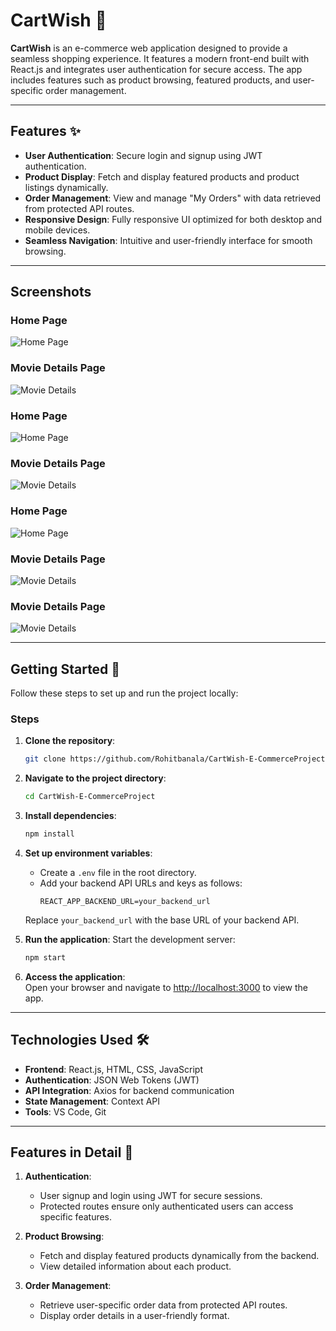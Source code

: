 
# CartWish 🛒

**CartWish** is an e-commerce web application designed to provide a seamless shopping experience. It features a modern front-end built with React.js and integrates user authentication for secure access. The app includes features such as product browsing, featured products, and user-specific order management.

---

## Features ✨

- **User Authentication**: Secure login and signup using JWT authentication.
- **Product Display**: Fetch and display featured products and product listings dynamically.
- **Order Management**: View and manage "My Orders" with data retrieved from protected API routes.
- **Responsive Design**: Fully responsive UI optimized for both desktop and mobile devices.
- **Seamless Navigation**: Intuitive and user-friendly interface for smooth browsing.

---
## Screenshots

### Home Page
![Home Page](images/homepage.png)

### Movie Details Page
![Movie Details](images/moviedetails.png)

### Home Page
![Home Page](images/homepage.png)

### Movie Details Page
![Movie Details](images/moviedetails.png)

### Home Page
![Home Page](images/homepage.png)

### Movie Details Page
![Movie Details](images/moviedetails.png)

### Movie Details Page
![Movie Details](images/moviedetails.png)

---

## Getting Started 🚀

Follow these steps to set up and run the project locally:

### Steps
1. **Clone the repository**:
   ```bash
   git clone https://github.com/Rohitbanala/CartWish-E-CommerceProject.git
   ```

2. **Navigate to the project directory**:
   ```bash
   cd CartWish-E-CommerceProject
   ```

3. **Install dependencies**:
   ```bash
   npm install
   ```

4. **Set up environment variables**:
   - Create a `.env` file in the root directory.
   - Add your backend API URLs and keys as follows:
     ```env
     REACT_APP_BACKEND_URL=your_backend_url
     ```
   Replace `your_backend_url` with the base URL of your backend API.

5. **Run the application**:
   Start the development server:
   ```bash
   npm start
   ```

6. **Access the application**:  
   Open your browser and navigate to [http://localhost:3000](http://localhost:3000) to view the app.

---

## Technologies Used 🛠️

- **Frontend**: React.js, HTML, CSS, JavaScript
- **Authentication**: JSON Web Tokens (JWT)
- **API Integration**: Axios for backend communication
- **State Management**: Context API
- **Tools**: VS Code, Git

---

## Features in Detail 📝

1. **Authentication**:
   - User signup and login using JWT for secure sessions.
   - Protected routes ensure only authenticated users can access specific features.

2. **Product Browsing**:
   - Fetch and display featured products dynamically from the backend.
   - View detailed information about each product.

3. **Order Management**:
   - Retrieve user-specific order data from protected API routes.
   - Display order details in a user-friendly format.

